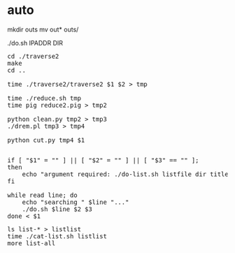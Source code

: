 # auto

mkdir outs
mv out* outs/

./do.sh IPADDR DIR<outs>
<pre>
cd ./traverse2
make
cd ..

time ./traverse2/traverse2 $1 $2 > tmp

time ./reduce.sh tmp
time pig reduce2.pig > tmp2

python clean.py tmp2 > tmp3
./drem.pl tmp3 > tmp4

python cut.py tmp4 $1

</pre>

<pre>
if [ "$1" = "" ] || [ "$2" = "" ] || [ "$3" == "" ];
then
    echo "argument required: ./do-list.sh listfile dir title"
fi

while read line; do
    echo "searching " $line "..." 
    ./do.sh $line $2 $3
done < $1
</pre>

<pre>
ls list-* > listlist
time ./cat-list.sh listlist
more list-all 
</pre>